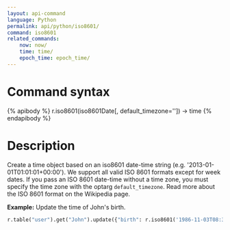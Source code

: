 ```yaml
---
layout: api-command 
language: Python
permalink: api/python/iso8601/
command: iso8601 
related_commands:
    now: now/
    time: time/
    epoch_time: epoch_time/
---
```


# Command syntax #

{% apibody %}
r.iso8601(iso8601Date[, default_timezone='']) &rarr; time
{% endapibody %}

# Description #

Create a time object based on an iso8601 date-time string (e.g.
'2013-01-01T01:01:01+00:00'). We support all valid ISO 8601 formats except for week
dates. If you pass an ISO 8601 date-time without a time zone, you must specify the time
zone with the optarg `default_timezone`. Read more about the ISO 8601 format on the
Wikipedia page.


__Example:__ Update the time of John's birth.

```py
r.table("user").get("John").update({"birth": r.iso8601('1986-11-03T08:30:00-07:00')}).run(conn)
```
